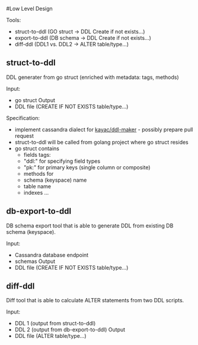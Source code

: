 #Low Level Design

Tools:
* struct-to-ddl (GO struct -> DDL Create if not exists...)
* export-to-ddl (DB schema -> DDL Create if not exists...)
* diff-ddl (DDL1 vs. DDL2 -> ALTER table/type...)

## struct-to-ddl
DDL generater from go struct (enriched with metadata: tags, methods)

Input:
* go struct
Output
* DDL file (CREATE IF NOT EXISTS table/type...)

Specification:
* implement cassandra dialect for [kayac/ddl-maker](https://github.com/kayac/ddl-maker) - possibly prepare pull request 
* struct-to-ddl will be called from golang project where go struct resides
* go struct contains
   * fields tags:
    * "ddl:" for specifying field types
    * "pk:" for primary keys (single column or composite)
   * methods for
    * schema (keyspace) name
    * table name
    * indexes ...

## db-export-to-ddl
DB schema export tool that is able to generate DDL from existing DB schema (keyspace).

Input:
* Cassandra database endpoint
* schemas
Output
* DDL file (CREATE IF NOT EXISTS table/type...)

## diff-ddl
Diff tool that is able to calculate ALTER statements from two DDL scripts.

Input:
* DDL 1 (output from struct-to-ddl)
* DDL 2 (output from db-export-to-ddl)
Output
* DDL file (ALTER table/type...)

